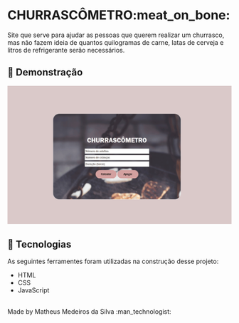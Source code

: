 <div align=”center”><h1>CHURRASCÔMETRO:meat_on_bone:</h1><p>Site que serve para ajudar as pessoas que querem realizar um churrasco, mas não fazem ideia de quantos quilogramas de carne, latas de cerveja e litros de refrigerante serão necessários.</p></div>


## :camera_flash: Demonstração
<img src='./img/churrascometro.gif'></img>

## :rocket: Tecnologias

As seguintes ferramentes foram utilizadas na construção desse projeto:

- HTML
- CSS
- JavaScript

<br>
    Made by Matheus Medeiros da Silva :man_technologist:
